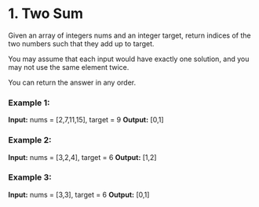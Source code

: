 # 1. Two Sum
Given an array of integers nums and an integer target, return indices of the two numbers such that they add up to target.

You may assume that each input would have exactly one solution, and you may not use the same element twice.

You can return the answer in any order.

### Example 1:

**Input:** nums = [2,7,11,15], target = 9
**Output:** [0,1]

### Example 2:

**Input:** nums = [3,2,4], target = 6
**Output:** [1,2]

### Example 3:

**Input:** nums = [3,3], target = 6
**Output:** [0,1]
